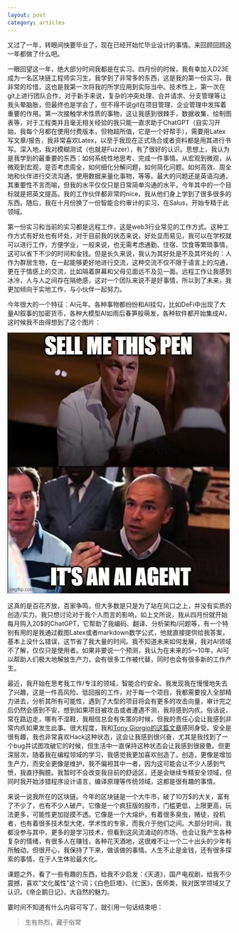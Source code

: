 ```yaml
---
layout: post
category: articles
---
```


又过了一年，转眼间快要毕业了，现在已经开始忙毕业设计的事情。来回顾回顾这一年都做了什么吧。

一眼回望这一年，绝大部分时间我都是在实习。四月份的时候，我有幸加入D23E成为一名区块链工程师实习生，我学到了非常多的东西，这是我的第一份实习，我非常的珍惜，这也是我第一次将我的所学应用到实际当中。技术性上，第一次在git上进行团队合作，对于新手来说，复杂的冲突处理、合并请求、分支管理等让我头晕脑胀，但最终也是学会了，但不得不说git在项目管理、企业管理中发挥着重要的作用。第一次接触学术性质的事物，这让我感到很棘手，数据收集、绘制图表等，对于工程类并且毫无相关经验的我只能一直求助于ChatGPT（自实习开始，我每个月都在使用付费版本，但物超所值，它是一个好帮手），需要用Latex写文章/报告，我非常喜欢Latex，以至于我现在正式场合或者资料都是用其进行书写。深入地，我对模糊测试（也就是Fuzzer），有了很好的认识。思想上，我认为是我学到的最重要的东西：如何系统性地思考、完成一件事情。从宏观到微观，从微观到宏观，是否考虑周全，如何细化分解问题，如何简化问题。如何高效、周全地和伙伴进行交流沟通，使用数据来量化事物，等等。最大的问题还是英语沟通，其重要性不言而喻，但我的水平仅仅只是日常简单沟通的水平，今年其中的一个目标就是把英文提高。我的工作伙伴都非常的nice，我从他们身上学到了很多很多的东西。随后，我在十月份换了一份智能合约审计的实习，在Salus，开始专精于此领域。

第一份实习和当前的实习都是远程工作，这是web3行业常见的工作方式。这种工作方式有好处也有坏处，对于目前我的状态来说，好处显而易见，我可以在学校就可以进行工作，方便学业，一般来说，也无需考虑通勤、住宿、饮食等繁琐事情，这可以省下不少的时间和金钱。但是长久来说，我认为其好处是不及其坏处的：人作为群居生物，在一起能够更好地进行交流，这种交流不仅不限于语言上的沟通，更在于情感上的交流，比如隔着屏幕和父母见面远不及见一面。远程工作让我感到冰冷，人与人之间存在隔绝感，这对一个团队来说不是好事情，所以到了未来，我更加倾向于实地工作，与小伙伴一起努力。

今年很大的一个特征：AI元年。各种事物都纷纷和AI挂勾，比如DeFi中出现了大量AI叙事的加密货币，各种大模型AI如雨后春笋般萌发，各种软件都开始集成AI，这时候我不由得想到了这个图片：

![](assets/images/WechatIMG283.jpg)

这真的是百花齐放，百家争鸣，但大多数是只是为了站在风口之上，并没有实质的创造/实力。我只想讨论对于我个人而言的影响，如上文所说，我从四月份就开始每月购入20$的ChatGPT，它帮助了我编码、翻译、分析架构/问题等，有一个特别有用的是我通过截图Latex或者markdown数学公式，他就直接提供给我答案，基本上没什么错误，这节省了我大量的时间。我不知道未来如何发展，我对AI领域不了解，仅仅只是使用者。如果非要说一个预测，我认为在未来的5～10年，AI可以帮助人们极大地解放生产力，会有很多工作被代替，同时也会有很多新的工作产生。

最近，我开始在思考我工作/专注的领域，智能合约安全。我发现我在慢慢地失去了兴趣，这是一件高风险、低回报的工作，对于每一个项目，我都需要投入全部精力进去，分析其所有可能性，遇到了大型的项目将会有更多的攻击向量，审计完之后仍然会感到不安，想到如果项目被攻击或者遭遇不测，我将感到内疚。俗话说，常在路边走，哪有不湿鞋，我相信总会有失策的时候，但我的责任心会让我感到非常内疚如果发生此事。很大程度，我和[Tony Giorgio的这篇文章](https://tonygiorgio.com/high-risk-low-reward/)感同身受。安全是很有趣，我也非常喜欢Hack这种状态，这会让我感到很兴奋，尤其是我找到了一个bug并试图攻破它的时候，但生活中一直保持这种状态会让我感到很疲惫。但更深层次，随着我在编程领域的学习，我感觉我更加喜欢创造了。创造，更像是增加生产力，而安全更像是维护。我不偏袒其中一者，因为这可能会让不少人感到气愤，我直抒胸臆。我暂时不会改变我目前的舒适区，还是会继续专精安全领域，但同时我开始涉猎程序设计语言，编译原理等传统领域，这都是很有趣的事情。

来说一说我所在的区块链。今年的区块链是一个大牛市，破了10万$的大关，富有了不少了，也有不少人破产。它像是一个疯狂版的股市，门槛更低，上限更高，玩法更多，可能性更加捉摸不透。它像是一个大熔炉，有着很多臭虫，赌徒，投机者，也有着很多技术型大佬，学术性的专家，而我介于他们之间。大部分时间，我都没参与其中，更多的是学习技术，但看到这风流涌动的市场，也会让我产生各种复杂的情绪，有很多人在赚钱，各种花天酒地，这很难不让一个二十出头的少年有所触动。但很开心，我保持了下来，做该做的事情。人生不止是金钱，还有很多探索的事情，在于人生体验最大化。

课题之外，看了一些有趣的东西，给我不少启发：《天道》，国产电视剧，给我不少震撼，喜欢"文化属性"这个词；《白色巨塔》、《仁医》，医师类，我对医学领域又了认识。《帝企鹅日记》，大自然的魅力。

霎时间不知道有什么内容可写了，就引用一句话结束吧：

> 生有热烈，藏于俗常







